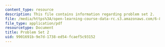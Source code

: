 ```yaml
---
content_type: resource
description: This file contains information regarding problem set 2.
file: /media/https%3A/open-learning-course-data-rc.s3.amazonaws.com/6-851-advanced-data-structures-spring-2012/9901691b9e7d1738ed54fcaef5c93152_MIT6_851S12_ps2.pdf
file_type: application/pdf
resourcetype: Document
title: Problem Set 2
uid: 9901691b-9e7d-1738-ed54-fcaef5c93152
---
```

